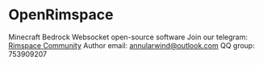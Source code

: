# OpenRimspace
Minecraft Bedrock Websocket open-source software
Join our telegram: [Rimspace Community](https://t.me/+gceVNR56r5YxZGM1)
Author email: annularwind@outlook.com
QQ group: 753909207
